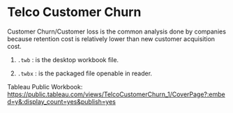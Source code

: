 # Telco Customer Churn
Customer Churn/Customer loss is the common analysis done by companies because retention cost is relatively lower than new customer acquisition cost.

1. `.twb` : is the desktop workbook file.

2. `.twbx` : is the packaged file openable in reader.


Tableau Public Workbook: https://public.tableau.com/views/TelcoCustomerChurn_1/CoverPage?:embed=y&:display_count=yes&publish=yes
